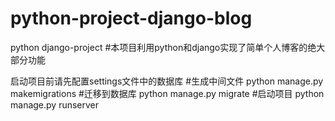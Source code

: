 # python-project-django-blog
python django-project
#本项目利用python和django实现了简单个人博客的绝大部分功能

启动项目前请先配置settings文件中的数据库
#生成中间文件
python manage.py makemigrations
#迁移到数据库
python manage.py migrate
#启动项目
python manage.py runserver
